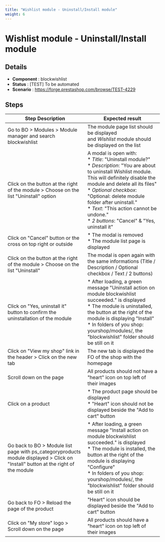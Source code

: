```yaml
---
title: "Wishlist module - Uninstall/Install module"
weight: 6
---
```


# Wishlist module - Uninstall/Install module
## Details
* **Component** : blockwishlist
* **Status** : [TEST] To be automated
* **Scenario** : https://forge.prestashop.com/browse/TEST-4229

## Steps
| Step Description | Expected result |
| ----- | ----- |
| Go to BO > Modules > Module manager and search blockwishlist | The module page list should be displayed and *Wishlist* module should be displayed on the list |
| Click on the button at the right of the module > Choose on the list "Uninstall" option | A modal is open with:<br> * *Title*: "Uninstall module?"<br> * *Description*: "You are about to uninstall Wishlist module. This will definitely disable the module and delete all its files"<br> * *Optional* *checkbox*: "Optional: delete module folder after uninstall."<br> * *Text*: "This action cannot be undone."<br> * *2 buttons*: "Cancel" & "Yes, uninstall it" |
| Click on "Cancel" button or the cross on top right or outside | * The modal is removed<br> * The module list page is displayed |
| Click on the button at the right of the module > Choose on the list "Uninstall" | The modal is open again with the same informations (Title / Description / Optional checkbox / Text / 2 buttons) |
| Click on "Yes, uninstall it" button to confirm the uninstallation of the module | * After loading, a green message "Uninstall action on module blockwishlist succeeded." is displayed<br> * The module is uninstalled, the button at the right of the module is displaying "Install"<br> * In folders of you shop: yourshop/modules/, the "blockwishlist" folder should be still on it |
| Click on "View my shop" link in the header > Click on the new tab | The new tab is displayed the FO of the shop with the homepage |
| Scroll down on the page | All products should not have a "heart" icon on top left of their images |
| Click on a product | * The product page should be displayed<br> * "Heart" icon should not be displayed beside the "Add to cart" button |
| Go back to BO > Module list page with ps_categoryproducts module displayed > Click on "Install" button at the right of the module | * After loading, a green message "Install action on module blockwishlist succeeded." is displayed<br> * The module is installed, the button at the right of the module is displaying "Configure"<br> * In folders of you shop: yourshop/modules/, the "blockwishlist" folder should be still on it |
| Go back to FO > Reload the page of the product | "Heart" icon should be displayed beside the "Add to cart" button |
| Click on "My store" logo > Scroll down on the page | All products should have a "heart" icon on top left of their images |